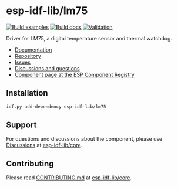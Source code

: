 # esp-idf-lib/lm75

[![Build examples](https://github.com/esp-idf-lib/lm75/actions/workflows//build.yml/badge.svg)](https://github.com/esp-idf-lib/lm75/actions/workflows//build.yml)
[![Build docs](https://github.com/esp-idf-lib/lm75/actions/workflows//build-docs.yml/badge.svg)](https://github.com/esp-idf-lib/lm75/actions/workflows//build-docs.yml)
[![Validation](https://github.com/esp-idf-lib/lm75/actions/workflows//validate-component.yml/badge.svg)](https://github.com/esp-idf-lib/lm75/actions/workflows//validate-component.yml)

Driver for LM75, a digital temperature sensor and thermal watchdog.

* [Documentation](https://esp-idf-lib.github.io/lm75/)
* [Repository](https://github.com/esp-idf-lib/lm75)
* [Issues](https://github.com/esp-idf-lib/lm75/issues)
* [Discussions and questions](https://github.com/esp-idf-lib/core/discussions)
* [Component page at the ESP Component Registry](https://components.espressif.com/components/esp-idf-lib/lm75)

## Installation

```sh
idf.py add-dependency esp-idf-lib/lm75
```

## Support

For questions and discussions about the component, please use
[Discussions](https://github.com/esp-idf-lib/core/discussions)
at [esp-idf-lib/core](https://github.com/esp-idf-lib/core).

## Contributing

Please read [CONTRIBUTING.md](https://github.com/esp-idf-lib/core/blob/main/CONTRIBUTING.md)
at [esp-idf-lib/core](https://github.com/esp-idf-lib/core).
